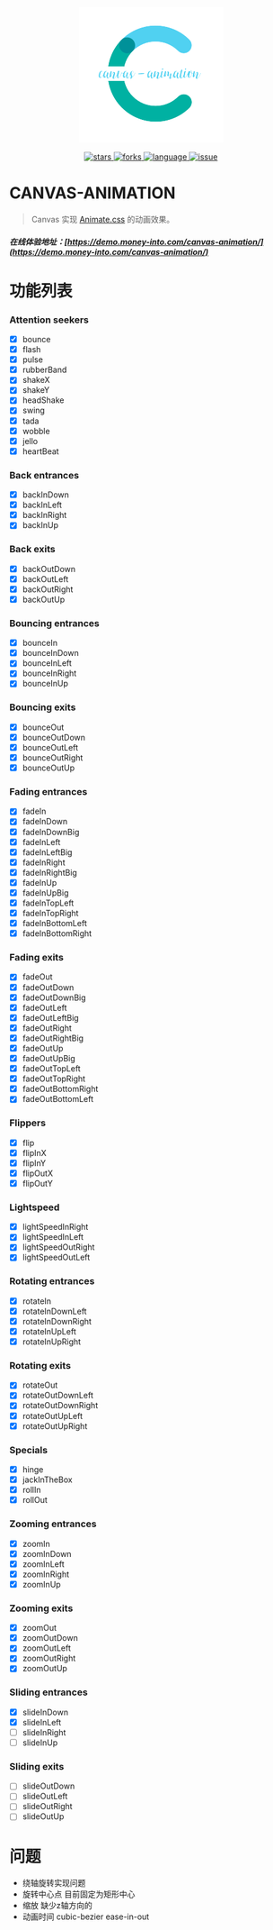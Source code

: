 <p align="center">
    <img src="./public/icon.png" />
</p>

<p align="center">
    <a href="https://github.com/moneyinto/canvas-animation/stargazers" target="_black">
        <img src="https://img.shields.io/github/stars/moneyinto/canvas-animation?logo=github" alt="stars" />
    </a>
    <a href="https://www.github.com/moneyinto/canvas-animation/network/members" target="_black">
        <img src="https://img.shields.io/github/forks/moneyinto/canvas-animation?logo=github" alt="forks" />
    </a>
    <a href="https://www.typescriptlang.org" target="_black">
        <img src="https://img.shields.io/badge/language-TypeScript-blue.svg" alt="language">
    </a>
    <a href="https://github.com/moneyinto/canvas-animation/issues" target="_black">
        <img src="https://img.shields.io/github/issues-closed/moneyinto/canvas-animation.svg" alt="issue">
    </a>
</p>

# CANVAS-ANIMATION
> Canvas 实现 [Animate.css](https://animate.style/) 的动画效果。

##### 在线体验地址：[https://demo.money-into.com/canvas-animation/](https://demo.money-into.com/canvas-animation/)


# 功能列表
### Attention seekers
- [x] bounce
- [x] flash
- [x] pulse
- [x] rubberBand
- [x] shakeX
- [x] shakeY
- [x] headShake
- [x] swing
- [x] tada
- [x] wobble
- [x] jello
- [x] heartBeat

### Back entrances
- [x] backInDown
- [x] backInLeft
- [x] backInRight
- [x] backInUp

### Back exits
- [x] backOutDown
- [x] backOutLeft
- [x] backOutRight
- [x] backOutUp

### Bouncing entrances
- [x] bounceIn
- [x] bounceInDown
- [x] bounceInLeft
- [x] bounceInRight
- [x] bounceInUp

### Bouncing exits
- [x] bounceOut
- [x] bounceOutDown
- [x] bounceOutLeft
- [x] bounceOutRight
- [x] bounceOutUp

### Fading entrances
- [x] fadeIn
- [x] fadeInDown
- [x] fadeInDownBig
- [x] fadeInLeft
- [x] fadeInLeftBig
- [x] fadeInRight
- [x] fadeInRightBig
- [x] fadeInUp
- [x] fadeInUpBig
- [x] fadeInTopLeft
- [x] fadeInTopRight
- [x] fadeInBottomLeft
- [x] fadeInBottomRight

### Fading exits
- [x] fadeOut
- [x] fadeOutDown
- [x] fadeOutDownBig
- [x] fadeOutLeft
- [x] fadeOutLeftBig
- [x] fadeOutRight
- [x] fadeOutRightBig
- [x] fadeOutUp
- [x] fadeOutUpBig
- [x] fadeOutTopLeft
- [x] fadeOutTopRight
- [x] fadeOutBottomRight
- [x] fadeOutBottomLeft

### Flippers
- [x] flip
- [x] flipInX
- [x] flipInY
- [x] flipOutX
- [x] flipOutY

### Lightspeed
- [x] lightSpeedInRight
- [x] lightSpeedInLeft
- [x] lightSpeedOutRight
- [x] lightSpeedOutLeft

### Rotating entrances
- [x] rotateIn
- [x] rotateInDownLeft
- [x] rotateInDownRight
- [x] rotateInUpLeft
- [x] rotateInUpRight

### Rotating exits
- [x] rotateOut
- [x] rotateOutDownLeft
- [x] rotateOutDownRight
- [x] rotateOutUpLeft
- [x] rotateOutUpRight

### Specials
- [x] hinge
- [x] jackInTheBox
- [x] rollIn
- [x] rollOut

### Zooming entrances
- [x] zoomIn
- [x] zoomInDown
- [x] zoomInLeft
- [x] zoomInRight
- [x] zoomInUp

### Zooming exits
- [x] zoomOut
- [x] zoomOutDown
- [x] zoomOutLeft
- [x] zoomOutRight
- [x] zoomOutUp

### Sliding entrances
- [x] slideInDown
- [x] slideInLeft
- [ ] slideInRight
- [ ] slideInUp

### Sliding exits
- [ ] slideOutDown
- [ ] slideOutLeft
- [ ] slideOutRight
- [ ] slideOutUp

# 问题
- 绕轴旋转实现问题
- 旋转中心点 目前固定为矩形中心
- 缩放 缺少z轴方向的
- 动画时间 cubic-bezier ease-in-out
